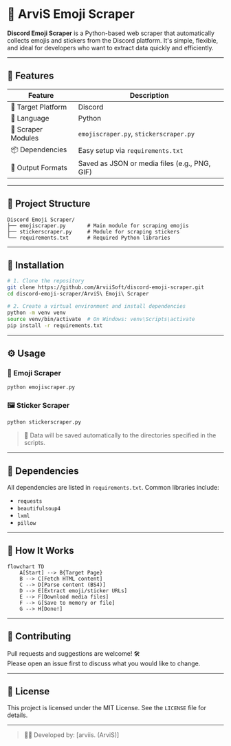 # 🧠 ArviS Emoji Scraper

**Discord Emoji Scraper** is a Python-based web scraper that automatically collects emojis and stickers from the Discord platform. It's simple, flexible, and ideal for developers who want to extract data quickly and efficiently.

---

## 🚀 Features

| Feature               | Description                                                              |
|-----------------------|--------------------------------------------------------------------------|
| 🎯 Target Platform    | Discord                                                                    |
| 🐍 Language           | Python                                                                   |
| 🔎 Scraper Modules    | `emojiscraper.py`, `stickerscraper.py`                                   |
| 📦 Dependencies       | Easy setup via `requirements.txt`                                        |
| 📁 Output Formats     | Saved as JSON or media files (e.g., PNG, GIF)                            |

---

## 📂 Project Structure

```
Discord Emoji Scraper/
├── emojiscraper.py       # Main module for scraping emojis
├── stickerscraper.py     # Module for scraping stickers
└── requirements.txt      # Required Python libraries
```

---

## 🔧 Installation

```bash
# 1. Clone the repository
git clone https://github.com/ArviiSoft/discord-emoji-scraper.git
cd discord-emoji-scraper/ArviS\ Emoji\ Scraper

# 2. Create a virtual environment and install dependencies
python -m venv venv
source venv/bin/activate  # On Windows: venv\Scripts\activate
pip install -r requirements.txt
```

---

## ⚙️ Usage

### 🎨 Emoji Scraper

```bash
python emojiscraper.py
```

### 🖼️ Sticker Scraper

```bash
python stickerscraper.py
```

> 📁 Data will be saved automatically to the directories specified in the scripts.

---

## 🧩 Dependencies

All dependencies are listed in `requirements.txt`. Common libraries include:

- `requests`
- `beautifulsoup4`
- `lxml`
- `pillow`

---

## 🧠 How It Works

```mermaid
flowchart TD
    A[Start] --> B{Target Page}
    B --> C[Fetch HTML content]
    C --> D[Parse content (BS4)]
    D --> E[Extract emoji/sticker URLs]
    E --> F[Download media files]
    F --> G[Save to memory or file]
    G --> H[Done!]
```

---

## 🤝 Contributing

Pull requests and suggestions are welcome! 🛠️  
Please open an issue first to discuss what you would like to change.

---

## 📜 License

This project is licensed under the MIT License. See the `LICENSE` file for details.

---

> 👨‍💻 Developed by: [arviis. (ArviS)]  
